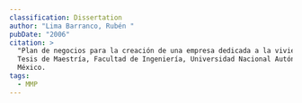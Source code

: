 ```yaml
---
classification: Dissertation
author: "Lima Barranco, Rubén "
pubDate: "2006"
citation: >
  "Plan de negocios para la creación de una empresa dedicada a la vivienda."
  Tesis de Maestría, Facultad de Ingeniería, Universidad Nacional Autónoma de
  México.
tags:
  - MMP
---
```

